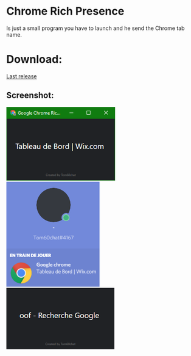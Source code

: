 # Chrome Rich Presence

Is just a small program you have to launch and he send the Chrome tab name.

# Download:

[Last release](https://github.com/Tom60chat/Chrome-Rich-Presence/releases)

## Screenshot:

![Screenshot 1](/Capture.PNG)
![Screenshot 2](/CaptureRP.PNG)
![Screenshot 3](/Google%20Chrome%20Rich%20Presence%2015_12_2018%2011_05_47.png)
